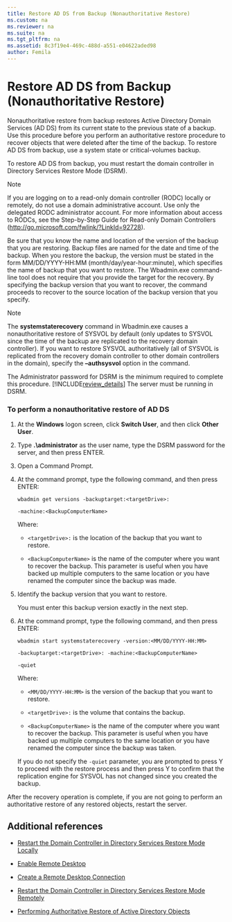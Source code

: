 ```yaml
---
title: Restore AD DS from Backup (Nonauthoritative Restore)
ms.custom: na
ms.reviewer: na
ms.suite: na
ms.tgt_pltfrm: na
ms.assetid: 8c3f19e4-469c-488d-a551-e04622aded98
author: Femila
---
```

# Restore AD DS from Backup (Nonauthoritative Restore)
  Nonauthoritative restore from backup restores Active Directory Domain Services \(AD DS\) from its current state to the previous state of a backup. Use this procedure before you perform an authoritative restore procedure to recover objects that were deleted after the time of the backup. To restore AD DS from backup, use a system state or critical\-volumes backup.  
  
 To restore AD DS from backup, you must restart the domain controller in Directory Services Restore Mode \(DSRM\).  
  
> [!NOTE]  
>  If you are logging on to a read\-only domain controller \(RODC\) locally or remotely, do not use a domain administrative account. Use only the delegated RODC administrator account. For more information about access to RODCs, see the Step\-by\-Step Guide for Read\-only Domain Controllers \([http:\/\/go.microsoft.com\/fwlink\/?LinkId\=92728](http://go.microsoft.com/fwlink/?LinkId=92728)\).  
  
 Be sure that you know the name and location of the version of the backup that you are restoring. Backup files are named for the date and time of the backup. When you restore the backup, the version must be stated in the form MM\/DD\/YYYY\-HH:MM \(month\/day\/year\-hour:minute\), which specifies the name of backup that you want to restore. The Wbadmin.exe command\-line tool does not require that you provide the target for the recovery. By specifying the backup version that you want to recover, the command proceeds to recover to the source location of the backup version that you specify.  
  
> [!NOTE]  
>  The **systemstaterecovery** command in Wbadmin.exe causes a nonauthoritative restore of SYSVOL by default \(only updates to SYSVOL since the time of the backup are replicated to the recovery domain controller\). If you want to restore SYSVOL authoritatively \(all of SYSVOL is replicated from the recovery domain controller to other domain controllers in the domain\), specify the **–authsysvol** option in the command.  
  
 The Administrator password for DSRM is the minimum required to complete this procedure. [!INCLUDE[review_details](../Token/review_details_md.md)] The server must be running in DSRM.  
  
### To perform a nonauthoritative restore of AD DS  
  
1.  At the **Windows** logon screen, click **Switch User**, and then click **Other User**.  
  
2.  Type **.\\administrator** as the user name, type the DSRM password for the server, and then press ENTER.  
  
3.  Open a Command Prompt.  
  
4.  At the command prompt, type the following command, and then press ENTER:  
  
     `wbadmin get versions -backuptarget:<targetDrive>:`  
  
     `-machine:<BackupComputerName>`  
  
     Where:  
  
    -   `<targetDrive>:` is the location of the backup that you want to restore.  
  
    -   `<BackupComputerName>` is the name of the computer where you want to recover the backup. This parameter is useful when you have backed up multiple computers to the same location or you have renamed the computer since the backup was made.  
  
5.  Identify the backup version that you want to restore.  
  
     You must enter this backup version exactly in the next step.  
  
6.  At the command prompt, type the following command, and then press ENTER:  
  
     `wbadmin start systemstaterecovery -version:<MM/DD/YYYY-HH:MM>`  
  
     `-backuptarget:<targetDrive>: -machine:<BackupComputerName>`  
  
     `-quiet`  
  
     Where:  
  
    -   `<MM/DD/YYYY-HH:MM>` is the version of the backup that you want to restore.  
  
    -   `<targetDrive>:` is the volume that contains the backup.  
  
    -   `<BackupComputerName>` is the name of the computer where you want to recover the backup. This parameter is useful when you have backed up multiple computers to the same location or you have renamed the computer since the backup was taken.  
  
     If you do not specify the `-quiet` parameter, you are prompted to press Y to proceed with the restore process and then press Y to confirm that the replication engine for SYSVOL has not changed since you created the backup.  
  
 After the recovery operation is complete, if you are not going to perform an authoritative restore of any restored objects, restart the server.  
  
## Additional references  
  
-   [Restart the Domain Controller in Directory Services Restore Mode Locally](../Topic/Restart-the-Domain-Controller-in-Directory-Services-Restore-Mode-Locally.md)  
  
-   [Enable Remote Desktop](../Topic/Enable-Remote-Desktop.md)  
  
-   [Create a Remote Desktop Connection](../Topic/Create-a-Remote-Desktop-Connection.md)  
  
-   [Restart the Domain Controller in Directory Services Restore Mode Remotely](../Topic/Restart-the-Domain-Controller-in-Directory-Services-Restore-Mode-Remotely.md)  
  
-   [Performing Authoritative Restore of Active Directory Objects](../Topic/Performing-Authoritative-Restore-of-Active-Directory-Objects.md)  
  
  